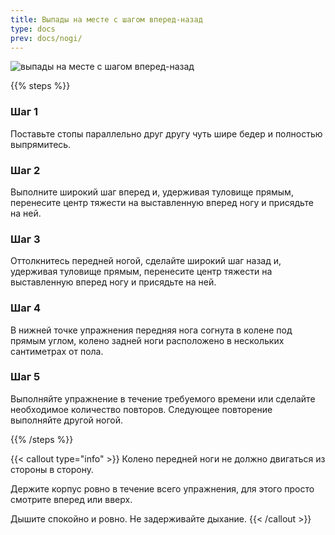 ```yaml
---
title: Выпады на месте с шагом вперед-назад
type: docs
prev: docs/nogi/
---
```

![выпады на месте с шагом вперед-назад](https://github.com/user-attachments/assets/cf111990-c26c-4758-b8df-4cf176ef822e)


{{% steps %}}

### Шаг 1
Поставьте стопы параллельно друг другу чуть шире бедер и полностью выпрямитесь.

### Шаг 2
Выполните широкий шаг вперед и, удерживая туловище прямым, перенесите центр тяжести на выставленную вперед ногу и присядьте на ней.

### Шаг 3
Оттолкнитесь передней ногой, сделайте широкий шаг назад и, удерживая туловище прямым, перенесите центр тяжести на выставленную вперед ногу и присядьте на ней.

### Шаг 4
В нижней точке упражнения передняя нога согнута в колене под прямым углом, колено задней ноги расположено в нескольких сантиметрах от пола.

### Шаг 5
Выполняйте упражнение в течение требуемого времени или сделайте необходимое количество повторов.
Следующее повторение выполняйте другой ногой.

{{% /steps %}}

{{< callout type="info" >}}
Колено передней ноги не должно двигаться из стороны в сторону.

﻿﻿Держите корпус ровно в течение всего упражнения, для этого просто смотрите вперед или вверх.
  
﻿﻿Дышите спокойно и ровно. Не задерживайте дыхание.
{{< /callout >}}
